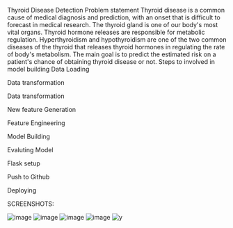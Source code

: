 Thyroid Disease Detection
Problem statement
Thyroid disease is a common cause of medical diagnosis and prediction, with an onset that is difficult to forecast in medical research. The thyroid gland is one of our body's most vital organs. Thyroid hormone releases are responsible for metabolic regulation. Hyperthyroidism and hypothyroidism are one of the two common diseases of the thyroid that releases thyroid hormones in regulating the rate of body's metabolism. The main goal is to predict the estimated risk on a patient's chance of obtaining thyroid disease or not.
Steps to involved in model building
Data Loading

Data transformation

Data transformation

New feature Generation

Feature Engineering

Model Building

Evaluting Model

Flask setup

Push to Github

Deploying

SCREENSHOTS:

![image](https://github.com/Sheshuvardhanreddy/project/assets/142722416/c89f580b-fbc4-438e-9687-20549ed984f1)
![image](https://github.com/Sheshuvardhanreddy/project/assets/142722416/1b2f61c3-f753-4573-8401-64194decc267)
![image](https://github.com/Sheshuvardhanreddy/project/assets/142722416/0c464afa-a811-4a32-b3a5-51c20e07007c)
![image](https://github.com/Sheshuvardhanreddy/project/assets/142722416/9303e3d7-c7ab-4cee-b0ce-1ee0f8413db7)
![y](https://github.com/Sheshuvardhanreddy/project/assets/142722416/7bb59576-125a-40ee-9c76-777201b17d93)




